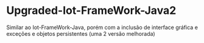 # Upgraded-Iot-FrameWork-Java2
Similar ao Iot-FrameWork-Java, porém com a inclusão de interface gráfica e exceções e objetos persistentes (uma 2 versão melhorada)
